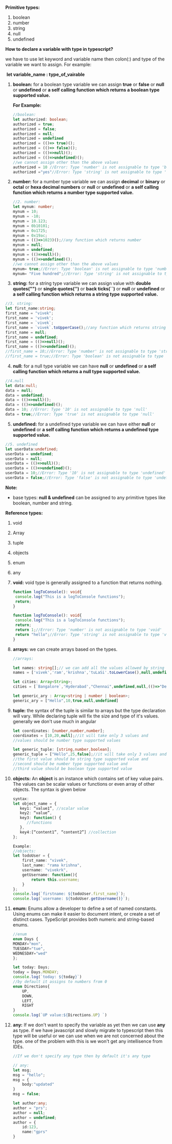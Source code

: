 **Primitive types:**

1. boolean
2. number
3. string 
4. null
5. undefined

**How to declare a variable with type in typescript?**

we have to use let keyword and variable name then colon(:) and type of the variable we want to assign. For example:

​		**let variable_name : type_of_vairable**



1. **boolean:** for a boolean type variable we can assign **true** or **false** or **null** or **undefined** or **a self calling function which returns a boolean type supported value.**

   **For Example:**

   ```typescript
   //boolean:
   let authorized: boolean;
   authorized = true;
   authorized = false;
   authorized = null;
   authorized = undefined
   authorized = (()=> true)();
   authorized = (()=> false)();
   authorized = (()=>null)();
   authorized = (()=>undefined)();
   //we cannot assign other than the above values
   authorized = 10 //Error: Type 'number' is not assignable to type 'boolean'
   authorized ="yes"//Error: Type 'string' is not assignable to type 'boolean'
   
   ```

2. **number:** for a number type variable we can assign **decimal** or **binary** or **octal** or **hexa decimal numbers** or **null** or **undefined** or **a self calling function which returns a number type supported  value.**

   ```typescript
   //2. number:
   let mynum: number;
   mynum = 10;
   mynum = -10;
   mynum = 10.123;
   mynum = 0b10101;
   mynum = 0o1725;
   mynum = 0x19ac;
   mynum = (()=>1023)();//any function which returns number
   mynum = null;
   mynum = undefined;
   mynum = (()=>null)();
   mynum = (()=>undefined)();
   //we cannot assign other than the above values
   mynum= true;//Error: Type 'boolean' is not assignable to type 'number'
   mynum= "Five hundred";//Error: Type 'string' is not assignable to type 'number'
   
   ```

3. **string:** for a string type variable we can assign value with **double quotes("")** or **single quotes('')** or **back ticks(``)** or **null** or **undefined** or **a self calling function which returns a string type supported value.**

```typescript
//3. string:
let first_name:string;
first_name = "vivek";
first_name = 'vivek';
first_name = `vivek`;
first_name = `vivek`.toUpperCase();//any function which returns string
first_name = null;
first_name = undefined;
first_name = (()=>null)();
first_name = (()=>undefined)();
//first_name = 10;//Error: Type 'number' is not assignable to type 'string'
//first_name = true;//Error: Type 'boolean' is not assignable to type 'string'

```

4. **null:** for a null type variable we can have **null** or **undefined** or **a self calling function which returns a null type supported value.**

```typescript
//4.null
let data:null;
data = null;
data = undefined;
data = (()=>null)();
data = (()=>undefined)();
data = 10; //Error: Type '10' is not assignable to type 'null'
data = true;//Error: Type 'true' is not assignable to type 'null'

```

5. **undefined:** for a undefined type variable we can have either **null** or **undefined** or **a self calling function which returns a undefined type supported value.**

```typescript
//5. undefined
let userData:undefined;
userData = undefined;
userData = null;
userData = (()=>null)();
userData = (()=>undefined)();
userData = 10;//Error: Type '10' is not assignable to type 'undefined'
userData = false;//Error: Type 'false' is not assignable to type 'undefined'

```



**Note:**

- base types: **null & undefined** can be assigned to any primitive types like boolean, number and string. 

**Reference types:**

1. void
2. Array<type>
3. tuple
4. objects
5. enum
6. any

1. **void:** void type is generally assigned to a function that returns nothing.

   ```typescript
   function logToConsole(): void{
    console.log("This is a logToConsole functions");
    return;
   }
   
   function logToConsole(): void{
    console.log("This is a logToConsole functions");
    return;
    return 1;//Error: Type 'number' is not assignable to type 'void'
    return "hello";//Error: Type 'string' is not assignable to type 'void'
   }
   ```

   

2. **arrays:** we can create arrays based on the types.

   ```typescript
   //arrays:
   
   let names: string[];// we can add all the values allowed by string type
   names = ['vivek','ram','krishna','tuLaSi'.toLowerCase(),null,undefined];
   
   let cities: Array<String>;
   cities = [`Bangalore`,'Hyderabad',"Chennai",undefined,null,(()=>"Delhi")()];
   
   let generic_ary : Array<string | number | boolean>;
   generic_ary = ["Hello",10,true,null,undefined]
   ```

   

3. **tuple:** the syntax of the tuple is similar to arrays but the type declaration will vary. While declaring tuple will fix the size and type of it's values. generally we don't use much in angular

   ```typescript
   let coordinates: [number,number,number];
   coordinates = [10,20,null];//it will take only 3 values and 
   //values should be number type supported values
   
   let generic_tuple: [string,number,boolean];
   generic_tuple = ["Hello",25,false];//it will take only 3 values and 
   //the first value should be string type supported value and 
   //second should be number type supported value and
   //third value should be boolean type supported value
   
   ```

   

4. **objects:** An **object** is an instance which contains set of key value pairs. The values can be scalar values or functions or even array of other objects. The syntax is given below

   ```typescript
   syntax:
   let object_name = { 
      key1: “value1”, //scalar value 
      key2: “value”,  
      key3: function() {
         //functions 
      }, 
      key4:[“content1”, “content2”] //collection  
   };
   
   Example:
   //objects:
   let todoUser = {
       first_name: "vivek",
       last_name: "rama krishna",
       username: "vivekrk",
       getUsername: function(){
           return this.username;
       }
   };
   console.log(`firstname: ${todoUser.first_name}`);
   console.log(`username: ${todoUser.getUsername()}`);
   
   ```

   

5. **enum:** Enums allow a developer to define a set of named constants. Using enums can make it easier to document intent, or create a set of distinct cases. TypeScript provides both numeric and string-based enums.

   ```typescript
   //enum
   enum Days {
   MONDAY="mon",
   TUESDAY="tue",
   WEDNESDAY="wed"
   };
   
   let today: Days;
   today = Days.MONDAY;
   console.log(`today: ${today}`)
   //by default it assigns to numbers from 0
   enum Directions{
       UP,
       DOWN,
       LEFT,
       RIGHT
   }
   console.log(`UP value:${Directions.UP} `)
   ```

   

6. **any:** If we don't want to specify the variable as yet then we can use **any** as type. if we have javascript and slowly migrate to typescript then this type will be useful or we can use when we are not concerned about the type. one of the problem with this is we won't get any intellisence from IDEs.

   ```typescript
   //If we don't specify any type then by default it's any type
   
   // any:
   let msg;
   msg = "hello";
   msg = {
       body:"updated"
   }
   msg = false;
   
   let author:any;
   author = "prs";
   author = null;
   author = undefined;
   author = {
       id:123,
       name:"gprs"
   }
   ```

   


